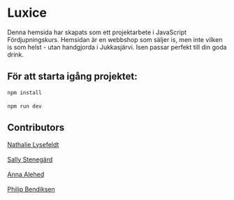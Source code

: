 # Luxice

Denna hemsida har skapats som ett projektarbete i JavaScript Fördjupningskurs. Hemsidan är en webbshop som säljer is, men inte vilken is som helst - utan handgjorda i Jukkasjärvi. Isen passar perfekt till din goda drink. 

## För att starta igång projektet:
`npm install` <br/> <br/>
`npm run dev`

## Contributors 
[Nathalie Lysefeldt](https://github.com/swenat)<br/><br/>
[Sally Stenegärd](https://github.com/sallymaria99)<br/><br/>
[Anna Alehed](https://github.com/Annamedie)<br/><br/>
[Philip Bendiksen](https://github.com/Philipbendiksen)<br/>
